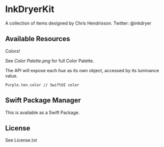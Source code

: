 # InkDryerKit

A collection of items designed by Chris Hendrixson. 
Twitter: @inkdryer

## Available Resources
Colors!

See _Color Palette.png_ for full Color Palette.

The API will expose each _hue_ as its own object, accessed by its luminance value. 

```
Purple.ten.color // SwiftUI color 
```

## Swift Package Manager

This is available as a Swift Package.

## License

See License.txt

